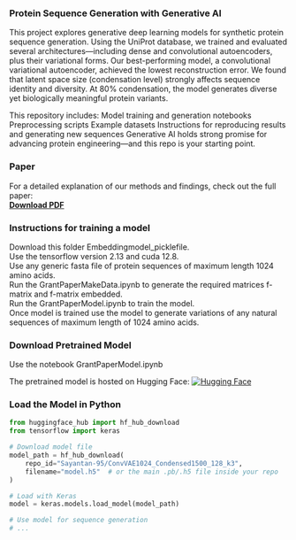 ### Protein Sequence Generation with Generative AI
This project explores generative deep learning models for synthetic protein sequence generation. Using the UniProt database, we trained and evaluated several architectures—including dense and convolutional autoencoders, plus their variational forms.
Our best-performing model, a convolutional variational autoencoder, achieved the lowest reconstruction error. We found that latent space size (condensation level) strongly affects sequence identity and diversity. At 80% condensation, the model generates diverse yet biologically meaningful protein variants.

This repository includes:
Model training and generation notebooks
Preprocessing scripts
Example datasets
Instructions for reproducing results and generating new sequences
Generative AI holds strong promise for advancing protein engineering—and this repo is your starting point.<br>

### Paper
For a detailed explanation of our methods and findings, check out the full paper:<br>
**[Download PDF](./protein_generation.pdf)**

### Instructions for training a model
Download this folder Embeddingmodel_picklefile.<br>
Use the tensorflow version 2.13 and cuda 12.8.<br>
Use any generic fasta file of protein sequences of maximum length 1024 amino acids.<br>
Run the GrantPaperMakeData.ipynb to generate the required matrices f-matrix and f-matrix embedded.<br>
Run the GrantPaperModel.ipynb to train the model.<br>
Once model is trained use the model to generate variations of any natural sequences of maximum length of 1024 amino acids.<br>

### Download Pretrained Model

Use the notebook GrantPaperModel.ipynb

The pretrained model is hosted on Hugging Face:
[![Hugging Face](https://img.shields.io/badge/Hugging%20Face-Model-yellow)](https://huggingface.co/Sayantan-95/ConvVAE1024_Condensed1500_128_k3)

### Load the Model in Python

```python
from huggingface_hub import hf_hub_download
from tensorflow import keras

# Download model file
model_path = hf_hub_download(
    repo_id="Sayantan-95/ConvVAE1024_Condensed1500_128_k3",
    filename="model.h5"  # or the main .pb/.h5 file inside your repo
)

# Load with Keras
model = keras.models.load_model(model_path)

# Use model for sequence generation
# ...
